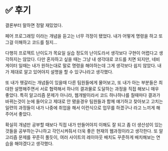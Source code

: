 # ✅ 후기

결론부터 말하면 정말 재밌었다.  

페어 프로그래밍 이라는 개념을 듣고는 너무 걱정이 됐었다. 내가 어떻게 명령을 하고 또 그걸 이해하고 코드를 칠지...

다행히 프로젝트 난이도가 목요일 실습 정도의 난이도라서 생각보다 구현이 어렵다고 생각하지는 않았다. 다만 혼자하고 싶을 때는 그냥 내 생각대로 코드를 치면 되지만, 네비게이터 일때는 내가 원하는대로 말로 명령을 해야하는데 그게 생각보다 쉽지 않았다. 내가 제대로 알고 있어야지 설명을 할 수 있구나라고 생각했다.

또 내가 헷갈리는 개념들이 있을때 다른 팀원들에게 물어보고, 또 내가 아는 부분들은 최대한 설명해주면서 서로 협력해서 하나의 결과물로 도달하는 과정을 직접 해보니 매우 좋았다. 특히 알고리즘 문제가 아니라, 웹개발이라서 코드 하나하나를 칠때마다 결과가 바뀌는것이 눈에 들어오고 제대로 안 됐을경우 팀원들과 함께 얘기하고 찾아보고 고치는 일련의 과정들이 내가 나중에 취업을 해서 이런식으로 업무를 하겠구나 라고  느끼게 해주어서 좋았다.

확실히 개념만 공부할 때보다 직접 내가 만들어야지 이해도 잘 되고 좀 더 생산성이 있는 것들을 공부하는구나하고 각인시켜줘서 더욱 좋은 현재의 웹과정이라고 생각한다. 또 알고리즘 문제를 꾸준히 풀듯이, 여러 사이트의 레이아웃 배치도 꾸준하게 배치해보는 연습을 해야겠다고 생각했다.

